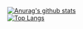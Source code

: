 [![Anurag's github stats](https://github-readme-stats.vercel.app/api?username=Linlaose&theme=gruvbox)](https://github.com/Linlaose/github-readme-stats)  
[![Top Langs](https://github-readme-stats.vercel.app/api/top-langs/?username=Linlaose&layout=compact&theme=gruvbox)](https://github.com/Linlaose/github-readme-stats)

<!--
**Linlaose/Linlaose** is a ✨ _special_ ✨ repository because its `README.md` (this file) appears on your GitHub profile.

Here are some ideas to get you started:

- 🔭 I’m currently working on ...
- 🌱 I’m currently learning ...
- 👯 I’m looking to collaborate on ...
- 🤔 I’m looking for help with ...
- 💬 Ask me about ...
- 📫 How to reach me: ...
- 😄 Pronouns: ...
- ⚡ Fun fact: ...
-->
